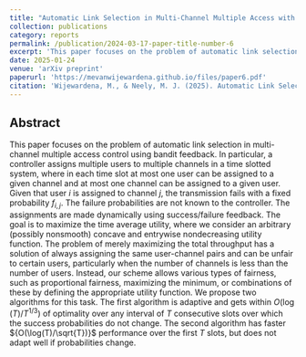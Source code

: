 ```yaml
---
title: "Automatic Link Selection in Multi-Channel Multiple Access with Link Failures"
collection: publications
category: reports
permalink: /publication/2024-03-17-paper-title-number-6
excerpt: 'This paper focuses on the problem of automatic link selection in multi-channel multiple access control using bandit feedback.'
date: 2025-01-24
venue: 'arXiv preprint'
paperurl: 'https://mevanwijewardena.github.io/files/paper6.pdf'
citation: 'Wijewardena, M., & Neely, M. J. (2025). Automatic Link Selection in Multi-Channel Multiple Access with Link Failures. arXiv preprint arXiv:2501.14971.'
---
```


## Abstract

This paper focuses on the problem of automatic link selection in multi-channel multiple access control using bandit feedback. In particular, a controller assigns multiple users to multiple channels in a time slotted system, where in each time slot at most one user can be assigned to a given channel and at most one channel can be assigned to a given user. Given that user ${i}$ is assigned to channel ${j}$, the transmission fails with a fixed probability ${f_{i,j}}$. The failure probabilities are not known to the controller. The assignments are made dynamically using success/failure feedback. The goal is to maximize the time average utility, where we consider an arbitrary (possibly nonsmooth) concave and entrywise nondecreasing utility function. The problem of merely maximizing the total throughput has a solution of always assigning the same user-channel pairs and can be unfair to certain users, particularly when the number of channels is less than the number of users. Instead, our scheme allows various types of fairness, such as proportional fairness, maximizing the minimum, or combinations of these by defining the appropriate utility function. We propose two algorithms for this task. The first algorithm is adaptive and gets within ${O(\log(T)/T^{1/3})}$ of optimality over any interval of ${T}$ consecutive slots over which the success probabilities do not change. The second algorithm has faster ${O(\log(T)/\sqrt{T})}$ performance over the first ${T}$ slots, but does not adapt well if probabilities change.



